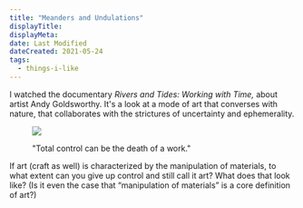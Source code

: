 ```yaml
---
title: "Meanders and Undulations"
displayTitle:
displayMeta:
date: Last Modified
dateCreated: 2021-05-24
tags:
  - things-i-like
---
```

I watched the documentary *Rivers and Tides: Working with Time,* about artist Andy Goldsworthy. It's a look at a mode of art that converses with nature, that collaborates with the strictures of uncertainty and ephemerality.

<figure>

![](images/total-control-can-be-the-death-of-a-work.jpg)

<figcaption>

"Total control can be the death of a work."

</figcaption>

</figure>

If art (craft as well) is characterized by the manipulation of materials, to what extent can you give up control and still call it art? What does that look like? (Is it even the case that “manipulation of materials” is a core definition of art?)
